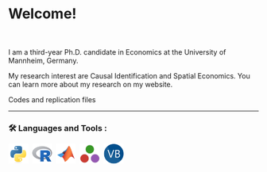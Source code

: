<div class="markdown-heading" dir="auto">
    <h1 class="heading-element" tabindex="-1" dir="auto">Welcome!</h1><a class="anchor" target="_blank" rel="noopener noreferrer" href="https://github.com/yann-mueller/yann-mueller#welcome" id="user-content-welcome" aria-label="Permalink: Welcome!"><svg class="octicon octicon-link" viewbox="0 0 16 16" version="1.1" width="16" height="16" aria-hidden="true"></svg></a>
</div>
<p dir="auto">I am a third-year Ph.D. candidate in Economics at the University of Mannheim, Germany.</p>
<p dir="auto">My research interest are Causal Identification and Spatial Economics. You can learn more about my research on my website.</p>
<p dir="auto">Codes and replication files</p>

---

### :hammer_and_wrench: Languages and Tools :
<div>
    <img src="https://github.com/devicons/devicon/blob/master/icons/python/python-original.svg" title="Python" alt="Python" width="40" height="40"/>&nbsp;
    <img src="https://github.com/devicons/devicon/blob/master/icons/r/r-original.svg" title="Julia" alt="Julia" width="40" height="40"/>&nbsp;
    <img src="https://github.com/devicons/devicon/blob/master/icons/matlab/matlab-original.svg" title="Matlab" alt="Matlab" width="40" height="40"/>&nbsp;
    <img src="https://github.com/devicons/devicon/blob/master/icons/julia/julia-original.svg" title="Julia" alt="Julia" width="40" height="40"/>&nbsp;
    <img src="https://github.com/devicons/devicon/blob/master/icons/visualbasic/visualbasic-original.svg" title="VisualBasic" alt="VisualBasic" width="40" height="40"/>&nbsp;
</div>

